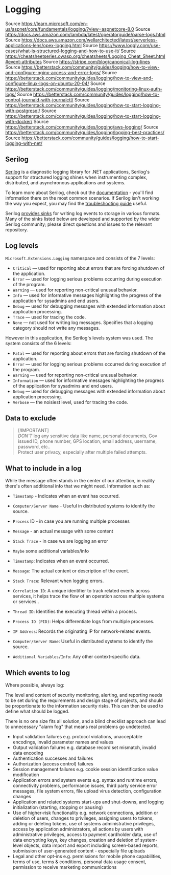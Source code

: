 # Logging

Source <https://learn.microsoft.com/en-us/aspnet/core/fundamentals/logging/?view=aspnetcore-8.0>
Source <https://docs.aws.amazon.com/lambda/latest/operatorguide/parse-logs.html>
Source <https://docs.aws.amazon.com/wellarchitected/latest/serverless-applications-lens/opex-logging.html>
Source <https://www.loggly.com/use-cases/what-is-structured-logging-and-how-to-use-it/>
Source <https://cheatsheetseries.owasp.org/cheatsheets/Logging_Cheat_Sheet.html#event-attributes>
Source <https://stripe.com/blog/canonical-log-lines>
Source <https://betterstack.com/community/guides/logging/how-to-view-and-configure-nginx-access-and-error-logs/>
Source <https://betterstack.com/community/guides/logging/how-to-view-and-configure-linux-logs-on-ubuntu-20-04/>
Source <https://betterstack.com/community/guides/logging/monitoring-linux-auth-logs/>
Source <https://betterstack.com/community/guides/logging/how-to-control-journald-with-journalctl/>
Source <https://betterstack.com/community/guides/logging/how-to-start-logging-with-postgresql/>
Source <https://betterstack.com/community/guides/logging/how-to-start-logging-with-docker/>
Source <https://betterstack.com/community/guides/logging/aws-logging/>
Source <https://betterstack.com/community/guides/logging/logging-best-practices/>
Source <https://betterstack.com/community/guides/logging/how-to-start-logging-with-net/>

## Serilog

[Serilog](https://github.com/serilog/serilog) is a diagnostic logging library for .NET applications, Serilog's support for structured logging shines when instrumenting complex, distributed, and asynchronous applications and systems.

To learn more about Serilog, check out the [documentation](https://github.com/serilog/serilog/wiki) - you'll find information there on the most common scenarios. If Serilog isn't working the way you expect, you may find the [troubleshooting guide](https://github.com/serilog/serilog/wiki/Debugging-and-Diagnostics) useful.

Serilog [provides sinks](https://github.com/serilog/serilog/wiki/Provided-Sinks) for writing log events to storage in various formats. Many of the sinks listed below are developed and supported by the wider Serilog community; please direct questions and issues to the relevant repository.

## Log levels

`Microsoft.Extensions.Logging` namespace and consists of the 7 levels:

- `Critical` — used for reporting about errors that are forcing shutdown of the application.
- `Error` — used for logging serious problems occurring during execution of the program.
- `Warning`  — used for reporting non-critical unusual behavior.
- `Info` — used for informative messages highlighting the progress of the application for sysadmins and end users.
- `Debug` — used for debugging messages with extended information about application processing.
- `Trace` — used for tracing the code.
- `None` — not used for writing log messages. Specifies that a logging category should not write any messages.

However in this application, the Serilog's levels system was used. The system consists of the 6 levels:

- `Fatal` — used for reporting about errors that are forcing shutdown of the application.
- `Error` — used for logging serious problems occurred during execution of the program.
- `Warning`  — used for reporting non-critical unusual behavior.
- `Information` — used for informative messages highlighting the progress of the application for sysadmins and end users.
- `Debug` — used for debugging messages with extended information about application processing.
- `Verbose` — the noisiest level, used for tracing the code.

## Data to exclude

> [!IMPORTANT]\
> *DON'T* log any sensitive data like name, personal documents, Gov issued ID, phone number, GPS location, email address, username, password, etc..\
> Protect user privacy, especially after multiple failed attempts.

## What to include in a log

While the message often stands in the center of our attention, in reality there's often additional info that we might need. Information such as:

- `Timestamp` - Indicates when an event has occurred.
- `Computer/Server Name` - Useful in distributed systems to identify the source.
- `Process` ID - in case you are running multiple processes
- `Message` - an actual message with some content
- `Stack Trace` - in case we are logging an error
- `Maybe` some additional variables/info

- `Timestamp`: Indicates when an event occurred.
- `Message`: The actual content or description of the event.
- `Stack Trace`: Relevant when logging errors.
- `Correlation ID`: A unique identifier to track related events across services, it helps trace the flow of an operation across multiple systems or services..
- `Thread ID`: Identifies the executing thread within a process.
- `Process ID (PID)`: Helps differentiate logs from multiple processes.
- `IP Address`: Records the originating IP for network-related events.
- `Computer/Server Name`: Useful in distributed systems to identify the source.
- `Additional Variables/Info`: Any other context-specific data.

## Which events to log

Where possible, always log:

The level and content of security monitoring, alerting, and reporting needs to be set during the requirements and design stage of projects, and should be proportionate to the information security risks. This can then be used to define what should be logged.

There is no one size fits all solution, and a blind checklist approach can lead to unnecessary "alarm fog" that means real problems go undetected.

- Input validation failures e.g. protocol violations, unacceptable encodings, invalid parameter names and values
- Output validation failures e.g. database record set mismatch, invalid data encoding
- Authentication successes and failures
- Authorization (access control) failures
- Session management failures e.g. cookie session identification value modification
- Application errors and system events e.g. syntax and runtime errors, connectivity problems, performance issues, third party service error messages, file system errors, file upload virus detection, configuration changes
- Application and related systems start-ups and shut-downs, and logging initialization (starting, stopping or pausing)
- Use of higher-risk functionality e.g. network connections, addition or deletion of users, changes to privileges, assigning users to tokens, adding or deleting tokens, use of systems administrative privileges, access by application administrators, all actions by users with administrative privileges, access to payment cardholder data, use of data encrypting keys, key changes, creation and deletion of system-level objects, data import and export including screen-based reports, submission of user-generated content - especially file uploads
- Legal and other opt-ins e.g. permissions for mobile phone capabilities, terms of use, terms & conditions, personal data usage consent, permission to receive marketing communications
